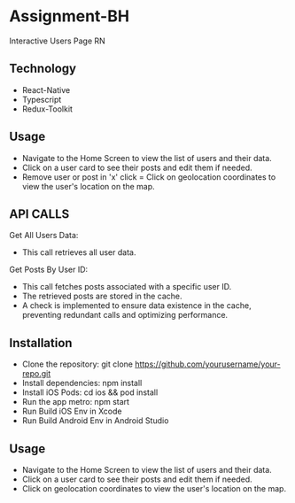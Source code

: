 # Assignment-BH
Interactive Users Page RN

Technology
----------
- React-Native
- Typescript
- Redux-Toolkit

Usage
-------------
- Navigate to the Home Screen to view the list of users and their data.
- Click on a user card to see their posts and edit them if needed.
- Remove user or post in 'x' click
= Click on geolocation coordinates to view the user's location on the map.

API CALLS
--------------
Get All Users Data:
- This call retrieves all user data.

Get Posts By User ID:
- This call fetches posts associated with a specific user ID.
- The retrieved posts are stored in the cache.
- A check is implemented to ensure data existence in the cache, preventing redundant calls and optimizing performance.  

Installation
-----------
- Clone the repository: git clone https://github.com/yourusername/your-repo.git
- Install dependencies: npm install
- Install iOS Pods: cd ios && pod install
- Run the app metro: npm start
- Run Build iOS Env in Xcode
- Run Build Android Env in Android Studio

Usage
-------------
- Navigate to the Home Screen to view the list of users and their data.
- Click on a user card to see their posts and edit them if needed.
- Click on geolocation coordinates to view the user's location on the map.
